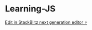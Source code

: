 # Learning-JS

[Edit in StackBlitz next generation editor ⚡️](https://stackblitz.com/~/github.com/sharmababita/Learning-JS)
